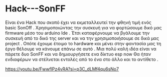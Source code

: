 # Hack---SonFF
Είναι ένα Hack που σκοπό έχει να εκμεταλλευτεί την φθηνή τιμή ενός basic SonOff .
Χρησιμοποιώντας την συσκευή για να φορτώσουμε δικό μας firmware μέσο του arduino Ide .
Έτσι καταφέρνουμε να βγάλουμε την συσκευή από το δικό της server και να την χρησιμοποιήσουμε σε δικά μας project .
Οπότε έχουμε έτοιμο το hardware και μένει στην φαντασία μας τη έργο θέλουμε να κάνουμε επάνω σε αυτό .
Μια πολύ καλή ιδέα είναι να πάρετε δυο SonFF και να δημιουργήσετε ενα δίκτυο esp now 
Θα ήταν ενδιαφέρων να στέλνεται εντολές από το ένα στο άλλο και το αντίθετο .

https://youtu.be/FwwflPz4vRA?si=p3C_dLMf4qu6sNo7
